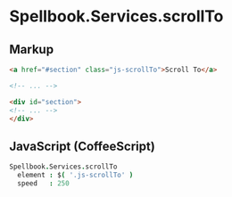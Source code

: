 Spellbook.Services.scrollTo
===========================

Markup
------

```html
<a href="#section" class="js-scrollTo">Scroll To</a>

<!-- ... -->

<div id="section">
<!-- ... -->
</div>
```

JavaScript (CoffeeScript)
-------------------------

```coffeescript
Spellbook.Services.scrollTo
  element : $( '.js-scrollTo' )
  speed   : 250
```
